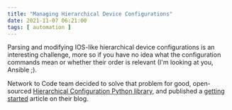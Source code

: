 ```yaml
---
title: "Managing Hierarchical Device Configurations"
date: 2021-11-07 06:21:00
tags: [ automation ]
---
```

Parsing and modifying IOS-like hierarchical device configurations is an interesting challenge, more so if you have no idea what the configuration commands mean or whether their order is relevant (I'm looking at you, Ansible ;).

Network to Code team decided to solve that problem for good, open-sourced [Hierarchical Configuration Python library](https://github.com/netdevops/hier_config), and published a 
[getting started](https://blog.networktocode.com/post/hier-config-up-and-running/) article on their blog.
